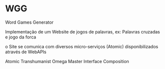 # WGG
Word Games Generator

Implementação de um Website de jogos de palavras, ex: Palavras cruzadas e jogo da forca

o Site se comunica com diversos micro-serviços (Atomic) disponibilizados através de WebAPIs 

Atomic 
Transhumanist 
Omega 
Master 
Interface 
Composition
